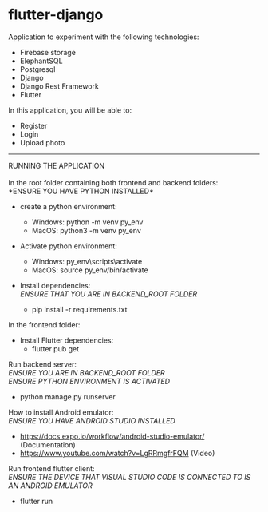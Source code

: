 # flutter-django
Application to experiment with the following technologies:
- Firebase storage
- ElephantSQL
- Postgresql
- Django
- Django Rest Framework
- Flutter

In this application, you will be able to:
- Register
- Login
- Upload photo
<hr>
RUNNING THE APPLICATION
<br/><br/>
In the root folder containing both frontend and backend folders:<br/>
*ENSURE YOU HAVE PYTHON INSTALLED*

- create a python environment:
  - Windows: python -m venv py_env
  - MacOS: python3 -m venv py_env

- Activate python environment:
  - Windows: py_env\scripts\activate
  - MacOS: source py_env/bin/activate

- Install dependencies:<br/>
  *ENSURE THAT YOU ARE IN BACKEND_ROOT FOLDER*
  - pip install -r requirements.txt

In the frontend folder:
- Install Flutter dependencies:
  - flutter pub get

Run backend server:<br/>
*ENSURE YOU ARE IN BACKEND_ROOT FOLDER*<br/>
*ENSURE PYTHON ENVIRONMENT IS ACTIVATED*
- python manage.py runserver

How to install Android emulator:<br/>
*ENSURE YOU HAVE ANDROID STUDIO INSTALLED*
- https://docs.expo.io/workflow/android-studio-emulator/ (Documentation)
- https://www.youtube.com/watch?v=LgRRmgfrFQM (Video)

Run frontend flutter client:<br/>
*ENSURE THE DEVICE THAT VISUAL STUDIO CODE IS CONNECTED TO IS AN ANDROID EMULATOR*
- flutter run
